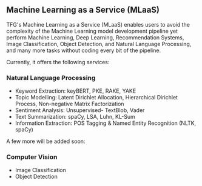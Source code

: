 ## Machine Learning as a Service (MLaaS)

TFG's Machine Learning as a Service (MLaaS) enables users to avoid the complexity of the Machine Learning model development pipeline yet perform Machine Learning, Deep Learning, Recommendation Systems, Image Classification, Object Detection, and Natural Language Processing, and many more tasks without coding every bit of the pipeline.

Currently, it offers the following services:

### Natural Language Processing

- Keyword Extraction: keyBERT, PKE, RAKE, YAKE
- Topic Modelling: Latent Dirichlet Allocation, Hierarchical Dirichlet Process, Non-negative Matrix Factorization
- Sentiment Analysis: Unsupervised- TextBlob, Vader
- Text Summarization: spaCy, LSA, Luhn, KL-Sum
- Information Extraction: POS Tagging & Named Entity Recognition (NLTK, spaCy)

A few more will be added soon:

### Computer Vision

- Image Classification
- Object Detection

